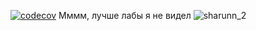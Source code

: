 [![codecov](https://codecov.io/gh/BallBoychick/Spaceship/branch/burinov/graph/badge.svg?token=LII9UR9LQ8)](https://codecov.io/gh/BallBoychick/Spaceship)
Мммм, лучше лабы я не видел
![sharunn_2](https://user-images.githubusercontent.com/113326729/197408386-e5156445-70bf-4cae-a17f-ab4b7869feda.png)

